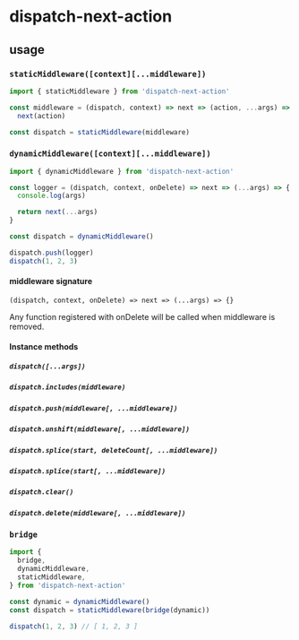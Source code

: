 # dispatch-next-action

## usage

### `staticMiddleware([context][...middleware])`

```javascript
import { staticMiddleware } from 'dispatch-next-action'

const middleware = (dispatch, context) => next => (action, ...args) =>
  next(action)

const dispatch = staticMiddleware(middleware)
```

### `dynamicMiddleware([context][...middleware])`

```javascript
import { dynamicMiddleware } from 'dispatch-next-action'

const logger = (dispatch, context, onDelete) => next => (...args) => {
  console.log(args)

  return next(...args)
}

const dispatch = dynamicMiddleware()

dispatch.push(logger)
dispatch(1, 2, 3)
```

#### middleware signature

`(dispatch, context, onDelete) => next => (...args) => {}`

Any function registered with onDelete will be called when middleware is removed.

#### Instance methods

##### `dispatch([...args])`

##### `dispatch.includes(middleware)`

##### `dispatch.push(middleware[, ...middleware])`

##### `dispatch.unshift(middleware[, ...middleware])`

##### `dispatch.splice(start, deleteCount[, ...middleware])`

##### `dispatch.splice(start[, ...middleware])`

##### `dispatch.clear()`

##### `dispatch.delete(middleware[, ...middleware])`

### `bridge`

```javascript
import {
  bridge,
  dynamicMiddleware,
  staticMiddleware,
} from 'dispatch-next-action'

const dynamic = dynamicMiddleware()
const dispatch = staticMiddleware(bridge(dynamic))

dispatch(1, 2, 3) // [ 1, 2, 3 ]
```
